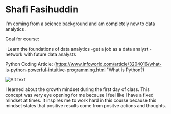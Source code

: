 # Shafi Fasihuddin
I'm coming from a science background and am completely new to data analytics. 

Goal for course:

-Learn the foundations of data analytics
-get a job as a data analyst
-network with future data analysts

Python Coding Article:  (https://www.infoworld.com/article/3204016/what-is-python-powerful-intuitive-programming.html "What is Python?)

![Alt text](https://www.thegrowthcoach.com/atlanta/wp-content/uploads/2020/07/Growth-Mindset_1020.jpg)


I learned about the growth mindset during the first day of class. This concept was very eye opening for me because I feel like I have a fixed mindset at times.  It inspires me to work hard in this course because this mindset states that positive results come from positve actions and thoughts.  

